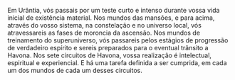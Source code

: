 ﻿Em Urântia, vós passais por um teste curto e intenso durante vossa vida inicial de existência material. Nos mundos das mansões, e para acima, através do vosso sistema, na constelação e no universo local, vós atravessareis as fases de moroncia da ascensão. Nos mundos de treinamento do superuniverso, vós passareis pelos estágios de progressão de verdadeiro espírito e sereis preparados para o eventual trânsito a Havona. Nos sete circuitos de Havona, vossa realização é intelectual, espiritual e experiencial. E há uma tarefa definida a ser cumprida, em cada um dos mundos de cada um desses circuitos.